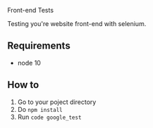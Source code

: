 Front-end Tests

Testing you're website front-end with selenium.

## Requirements
- node 10

## How to

1. Go to your poject directory
2. Do `npm install`
3. Run `code google_test`
